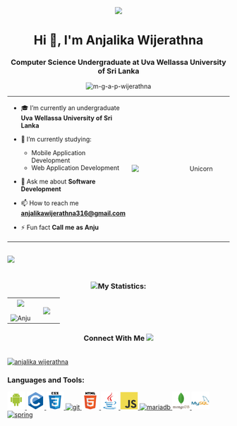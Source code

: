 <p align="center">
    <img width="200" src="https://user-images.githubusercontent.com/74038190/216654116-d0e8d227-7977-4edc-8d36-63461bda9503.gif">
</p>

<h1 align="center">Hi 👋, I'm Anjalika Wijerathna</h1>
<h3 align="center">Computer Science Undergraduate at Uva Wellassa University of Sri Lanka</h3>

<p align="center"> <img src="https://komarev.com/ghpvc/?username=m-g-a-p-wijerathna&label=Profile%20views&color=0e75b6&style=flat" alt="m-g-a-p-wijerathna" /> </p>
<table align="center">
<tr border="none">
<td width="50%" align="left">
  
- 🎓 I’m currently an undergraduate **Uva Wellassa University of Sri Lanka**

- 🌱 I’m currently studying:
	- Mobile Application Development 
	- Web Application Development 
- 💬 Ask me about **Software Development**

- 📫 How to reach me **anjalikawijerathna316@gmail.com**

- ⚡ Fun fact **Call me as Anju**


  </td>
<td width="50%" align="center">
  <img align="right" width=300px alt="Unicorn" src="https://media.giphy.com/media/3ohs4BSacFKI7A717y/giphy.gif" />
</td>
</tr>
</table>
<br><img src="https://user-images.githubusercontent.com/73097560/115834477-dbab4500-a447-11eb-908a-139a6edaec5c.gif"><br><br>

<h3 align="center"><img src="https://media.giphy.com/media/iY8CRBdQXODJSCERIr/giphy.gif" width="30">My Statistics:</h3>
<p align="center">
<table align="center">
<tr border="none">
<td width="50%" align="center">
  
  <img  align="center"  src="https://github-readme-stats.vercel.app/api?username=M-G-A-P-Wijerathna&theme=dark&show_icons=true&count_private=true" />
  <br></br>
  <img  title="🔥 Get streak stats for your profile at git.io/streak-stats" alt="Anju" src="https://github-readme-streak-stats.herokuapp.com/?user=M-G-A-P-Wijerathna&theme=dark&hide_border=false" /> 
</td>
<td width="50%" align="center">

  <img  align="center"  src="https://github-readme-stats.anuraghazra1.vercel.app/api/top-langs/?username=M-G-A-P-Wijerathna&theme=dark&hide_border=false&no-bg=true&no-frame=true&langs_count=10"/>
  
  </td>
</tr>
</table>




<h3 align="center">Connect With Me <img src='https://raw.githubusercontent.com/ShahriarShafin/ShahriarShafin/main/Assets/handshake.gif' width="100px"></h3>
<br
<p align="left">
<a href="https://linkedin.com/in/anjalika wijerathna" target="blank"><img align="center" src="https://raw.githubusercontent.com/rahuldkjain/github-profile-readme-generator/master/src/images/icons/Social/linked-in-alt.svg" alt="anjalika wijerathna" height="30" width="40" /></a>
</p>

<h3 align="left">Languages and Tools:</h3>
<p align="left"> <a href="https://developer.android.com" target="_blank" rel="noreferrer"> <img src="https://raw.githubusercontent.com/devicons/devicon/master/icons/android/android-original-wordmark.svg" alt="android" width="40" height="40"/> </a> <a href="https://www.cprogramming.com/" target="_blank" rel="noreferrer"> <img src="https://raw.githubusercontent.com/devicons/devicon/master/icons/c/c-original.svg" alt="c" width="40" height="40"/> </a> <a href="https://www.w3schools.com/css/" target="_blank" rel="noreferrer"> <img src="https://raw.githubusercontent.com/devicons/devicon/master/icons/css3/css3-original-wordmark.svg" alt="css3" width="40" height="40"/> </a> <a href="https://git-scm.com/" target="_blank" rel="noreferrer"> <img src="https://www.vectorlogo.zone/logos/git-scm/git-scm-icon.svg" alt="git" width="40" height="40"/> </a> <a href="https://www.w3.org/html/" target="_blank" rel="noreferrer"> <img src="https://raw.githubusercontent.com/devicons/devicon/master/icons/html5/html5-original-wordmark.svg" alt="html5" width="40" height="40"/> </a> <a href="https://www.java.com" target="_blank" rel="noreferrer"> <img src="https://raw.githubusercontent.com/devicons/devicon/master/icons/java/java-original.svg" alt="java" width="40" height="40"/> </a> <a href="https://developer.mozilla.org/en-US/docs/Web/JavaScript" target="_blank" rel="noreferrer"> <img src="https://raw.githubusercontent.com/devicons/devicon/master/icons/javascript/javascript-original.svg" alt="javascript" width="40" height="40"/> </a> <a href="https://mariadb.org/" target="_blank" rel="noreferrer"> <img src="https://www.vectorlogo.zone/logos/mariadb/mariadb-icon.svg" alt="mariadb" width="40" height="40"/> </a> <a href="https://www.mongodb.com/" target="_blank" rel="noreferrer"> <img src="https://raw.githubusercontent.com/devicons/devicon/master/icons/mongodb/mongodb-original-wordmark.svg" alt="mongodb" width="40" height="40"/> </a> <a href="https://www.mysql.com/" target="_blank" rel="noreferrer"> <img src="https://raw.githubusercontent.com/devicons/devicon/master/icons/mysql/mysql-original-wordmark.svg" alt="mysql" width="40" height="40"/> </a> <a href="https://spring.io/" target="_blank" rel="noreferrer"> <img src="https://www.vectorlogo.zone/logos/springio/springio-icon.svg" alt="spring" width="40" height="40"/> </a> </p>
